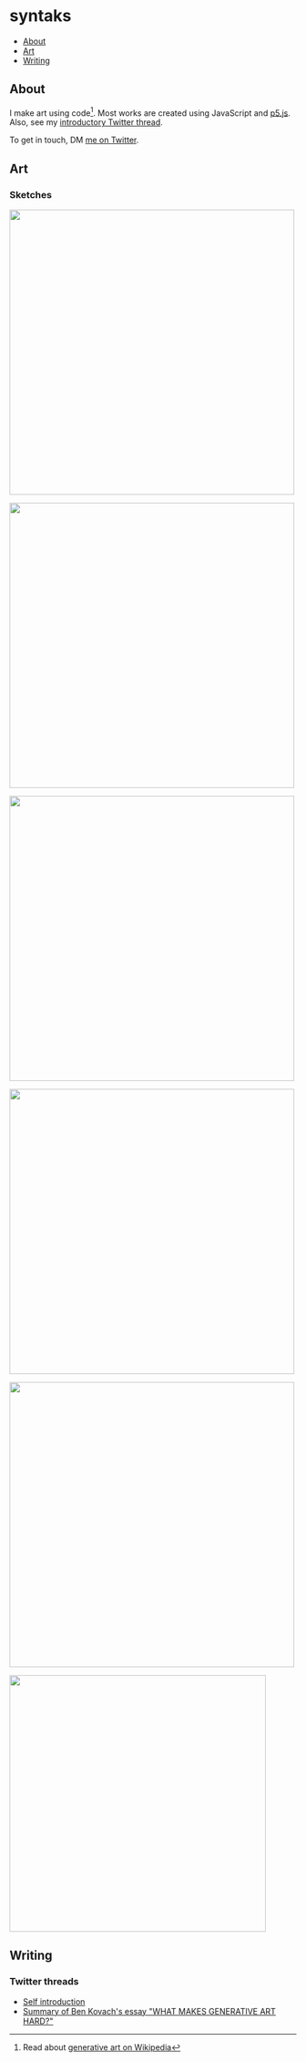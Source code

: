 # syntaks

* [About](#about)
* [Art](#art)
* [Writing](#writing)


## About

I make art using code[^1]. Most works are created using JavaScript and [p5.js](https://p5js.org). Also, see my [introductory Twitter thread](https://twitter.com/syntaks_art/status/1627021587277832192).

To get in touch, DM [me on Twitter](http://twitter.com/syntaks_art).

[^1]: Read about [generative art on Wikipedia](https://en.wikipedia.org/wiki/Generative_art)

## Art

### Sketches

<a title="Unremarkable boxes. Are they meaningful to you, anon?" href="https://user-images.githubusercontent.com/125825267/220120250-1b528e40-a6dc-4202-8b5d-ead67882dc03.png"><img src="https://user-images.githubusercontent.com/125825267/220120250-1b528e40-a6dc-4202-8b5d-ead67882dc03.png" width="500"></a>

<a title="Unremarkable boxes" href="https://user-images.githubusercontent.com/125825267/220126374-efab41b0-3970-4ff5-922c-8cb5396701b4.png"><img src="https://user-images.githubusercontent.com/125825267/220126374-efab41b0-3970-4ff5-922c-8cb5396701b4.png" width="500"></a>

<a title="Unremarkable boxes" href="https://user-images.githubusercontent.com/125825267/220127300-1808e5cd-4352-4e3b-8a17-ba2710602202.png"><img src="https://user-images.githubusercontent.com/125825267/220127300-1808e5cd-4352-4e3b-8a17-ba2710602202.png" width="500"></a>

<a title="Unremarkable boxes" href="https://user-images.githubusercontent.com/125825267/220126563-12aad9b1-8d0c-49a4-8937-9ca5fbde1a72.png"><img src="https://user-images.githubusercontent.com/125825267/220126563-12aad9b1-8d0c-49a4-8937-9ca5fbde1a72.png" width="500"></a>

<a title="Unremarkable boxes. Are they meaningful to you, anon?" href="https://user-images.githubusercontent.com/125825267/220127534-8c00faae-c651-4558-a02f-6b517e8fa7c5.png"><img src="https://user-images.githubusercontent.com/125825267/220127534-8c00faae-c651-4558-a02f-6b517e8fa7c5.png" width="500"></a>

<a title="Unremarkable boxes. Are they meaningful to you, anon?" href="https://user-images.githubusercontent.com/125825267/221440660-1e0c7322-3705-405e-b7b4-42f317232569.png"><img src="https://user-images.githubusercontent.com/125825267/221440660-1e0c7322-3705-405e-b7b4-42f317232569.png" width="450"></a>

## Writing

### Twitter threads

* [Self introduction](https://twitter.com/syntaks_art/status/1627021587277832192)
* [Summary of Ben Kovach's essay "WHAT MAKES GENERATIVE ART HARD?"](https://twitter.com/syntaks_art/status/1627831260578971649)

